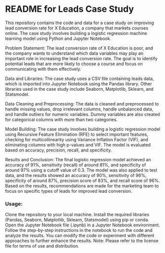 # README for Leads Case Study

This repository contains the code and data for a case study on improving lead conversion rate for X Education, a company that markets courses online. The case study involves building a logistic regression machine learning model using Python and Jupyter Notebook.

Problem Statement:
The lead conversion rate of X Education is poor, and the company wants to understand which data variables may play an important role in increasing the lead conversion rate. The goal is to identify potential leads that are more likely to choose a course and focus on communicating with them effectively.

Data and Libraries:
The case study uses a CSV file containing leads data, which is imported into Jupyter Notebook using the Pandas library. Other libraries used in the case study include Seaborn, Matplotlib, Sklearn, and Statsmodel.

Data Cleaning and Preprocessing:
The data is cleaned and preprocessed to handle missing values, drop irrelevant columns, handle unbalanced data, and handle outliers for numeric variables. Dummy variables are also created for categorical columns with more than two categories.

Model Building:
The case study involves building a logistic regression model using Recursive Feature Elimination (RFE) to select important features, checking for multicollinearity using Variance Inflation Factor (VIF), and eliminating columns with high p-values and VIF. The model is evaluated based on accuracy, precision, recall, and specificity.

Results and Conclusion:
The final logistic regression model achieved an accuracy of 91%, sensitivity (recall) of around 81%, and specificity of around 97% using a cutoff value of 0.3. The model was also applied to test data, and the results showed an accuracy of 90%, sensitivity of 96%, specificity of around 87%, precision score of 83%, and recall score of 96%. Based on the results, recommendations are made for the marketing team to focus on specific types of leads for improved lead conversion.

### Usage:

Clone the repository to your local machine.
Install the required libraries (Pandas, Seaborn, Matplotlib, Sklearn, Statsmodel) using pip or conda.
Open the Jupyter Notebook file (.ipynb) in a Jupyter Notebook environment.
Follow the step-by-step instructions in the notebook to run the code and analyze the results.
You can modify the code or experiment with different approaches to further enhance the results.
Note: Please refer to the license file for terms of use and distribution.
